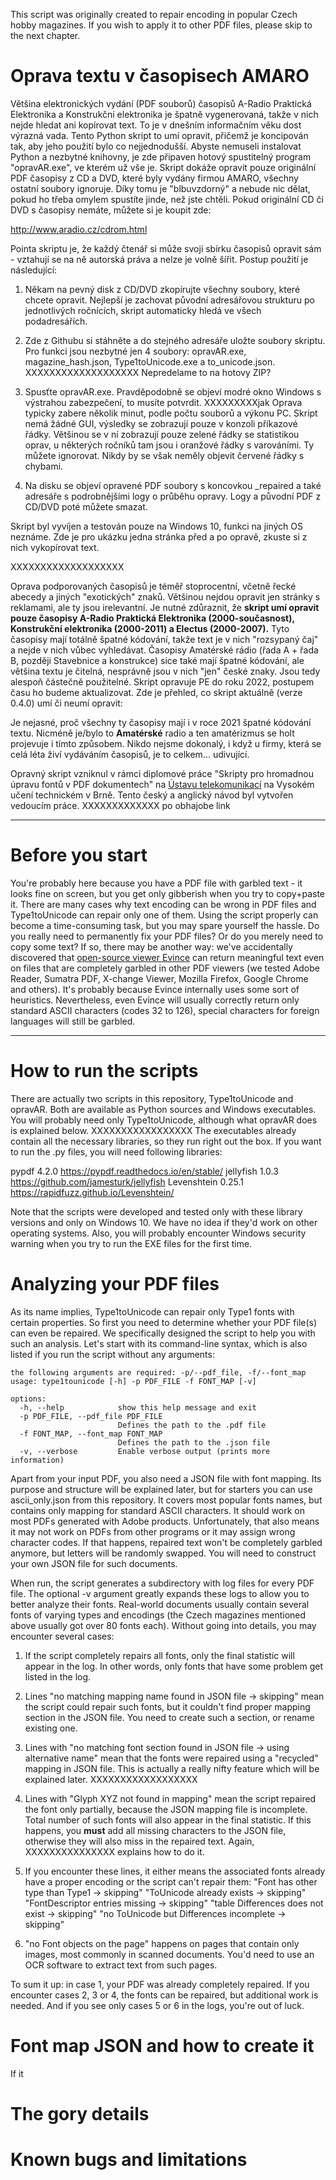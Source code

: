 This script was originally created to repair encoding in popular Czech hobby magazines. If you wish to apply it to other PDF files, please skip to the next chapter.

# Oprava textu v časopisech AMARO

Většina elektronických vydání (PDF souborů) časopisů A-Radio Praktická Elektronika a Konstrukční elektronika je špatně vygenerovaná, takže v nich nejde hledat ani kopírovat text. To je v dnešním informačním věku dost výrazná vada. Tento Python skript to umí opravit, přičemž je koncipován tak, aby jeho použití bylo co nejjednodušší. Abyste nemuseli instalovat Python a nezbytné knihovny, je zde připaven hotový spustitelný program "opravAR.exe", ve kterém už vše je. Skript dokáže opravit pouze originální PDF časopisy z CD a DVD, které byly vydány firmou AMARO, všechny ostatní soubory ignoruje. Díky tomu je "blbuvzdorný" a nebude nic dělat, pokud ho třeba omylem spustíte jinde, než jste chtěli. Pokud originální CD či DVD s časopisy nemáte, můžete si je koupit zde:

http://www.aradio.cz/cdrom.html

Pointa skriptu je, že každý čtenář si může svoji sbírku časopisů opravit sám - vztahují se na ně autorská práva a nelze je volně šířit. Postup použití je následující:

1. Někam na pevný disk z CD/DVD zkopírujte všechny soubory, které chcete opravit. Nejlepší je zachovat původní adresářovou strukturu po jednotlivých ročnících, skript automaticky hledá ve všech podadresářích.

2. Zde z Githubu si stáhněte a do stejného adresáře uložte soubory skriptu. Pro funkci jsou nezbytné jen 4 soubory: opravAR.exe, magazine_hash.json, Type1toUnicode.exe a to_unicode.json. XXXXXXXXXXXXXXXXXXX Nepredelame to na hotovy ZIP?

3. Spusťte opravAR.exe. Pravděpodobně se objeví modré okno Windows s výstrahou zabezpečení, to musíte potvrdit. XXXXXXXXXjak Oprava typicky zabere několik minut, podle počtu souborů a výkonu PC. Skript nemá žádné GUI, výsledky se zobrazují pouze v konzoli příkazové řádky. Většinou se v ní zobrazují pouze zelené řádky se statistikou oprav, u některých ročníků tam jsou i oranžové řádky s varováními. Ty můžete ignorovat. Nikdy by se však neměly objevit červené řádky s chybami.

4. Na disku se objeví opravené PDF soubory s koncovkou _repaired a také adresáře s podrobnějšími logy o průběhu opravy. Logy a původní PDF z CD/DVD poté můžete smazat.

Skript byl vyvíjen a testován pouze na Windows 10, funkci na jiných OS neznáme. Zde je pro ukázku jedna stránka před a po opravě, zkuste si z nich vykopírovat text.

XXXXXXXXXXXXXXXXXXX

Oprava podporovaných časopisů je téměř stoprocentní, včetně řecké abecedy a jiných "exotických" znaků. Většinou nejdou opravit jen stránky s reklamami, ale ty jsou irelevantní. Je nutné zdůraznit, že **skript umí opravit pouze časopisy A-Radio Praktická Elektronika (2000-současnost), Konstrukční elektronika (2000-2011) a Electus (2000-2007).** Tyto časopisy mají totálně špatné kódování, takže text je v nich "rozsypaný čaj" a nejde v nich vůbec vyhledávat. Časopisy Amatérské rádio (řada A + řada B, později Stavebnice a konstrukce) sice také mají špatné kódování, ale většina textu je čitelná, nesprávně jsou v nich "jen" české znaky. Jsou tedy alespoň částečně použitelné. Skript opravuje PE do roku 2022, postupem času ho budeme aktualizovat. Zde je přehled, co skript aktuálně (verze 0.4.0) umí či neumí opravit:



Je nejasné, proč všechny ty časopisy mají i v roce 2021 špatné kódování textu. Nicméně je/bylo to **Amatérské** radio a ten amatérizmus se holt projevuje i tímto způsobem. Nikdo nejsme dokonalý, i když u firmy, která se celá léta živí vydáváním časopisů, je to celkem... udivující.



Opravný skript vzniknul v rámci diplomové práce "Skripty pro hromadnou úpravu fontů v PDF dokumentech" na [Ústavu telekomunikací](https://www.utko.fekt.vut.cz/) na Vysokém učení technickém v Brně. Tento český a anglický návod byl vytvořen vedoucím práce. XXXXXXXXXXXXX po obhajobe link

---------------------------------------

 # Before you start

You're probably here because you have a PDF file with garbled text - it looks fine on screen, but you get only gibberish when you try to copy+paste it. There are many cases why text encoding can be wrong in PDF files and Type1toUnicode can repair only one of them. Using the script properly can become a time-consuming task, but you may spare yourself the hassle. Do you really need to permanently fix your PDF files? Or do you merely need to copy some text? If so, there may be another way: we've accidentally discovered that [open-source viewer Evince](https://wiki.gnome.org/Apps/Evince) can return meaningful text even on files that are completely garbled in other PDF viewers (we tested Adobe Reader, Sumatra PDF, X-change Viewer, Mozilla Firefox, Google Chrome and others). It's probably because Evince internally uses some sort of heuristics. Nevertheless, even Evince will usually correctly return only standard ASCII characters (codes 32 to 126), special characters for foreign languages will still be garbled.

---------------------------------------

# How to run the scripts

There are actually two scripts in this repository, Type1toUnicode and opravAR. Both are available as Python sources and Windows executables. You will probably need only Type1toUnicode, although what opravAR does is explained below. XXXXXXXXXXXXXXXXX The executables already contain all the necessary libraries, so they run right out the box. If you want to run the .py files, you will need following libraries:

pypdf					4.2.0			https://pypdf.readthedocs.io/en/stable/
jellyfish				1.0.3			https://github.com/jamesturk/jellyfish
Levenshtein		0.25.1		https://rapidfuzz.github.io/Levenshtein/

Note that the scripts were developed and tested only with these library versions and only on Windows 10. We have no idea if they'd work on other operating systems. Also, you will probably encounter Windows security warning when you try to run the EXE files for the first time.

# Analyzing your PDF files

As its name implies, Type1toUnicode can repair only Type1 fonts with certain properties. So first you need to determine whether your PDF file(s) can even be repaired. We specifically designed the script to help you with such an analysis. Let's start with its command-line syntax, which is also listed if you run the script without any arguments:

```
the following arguments are required: -p/--pdf_file, -f/--font_map
usage: type1tounicode [-h] -p PDF_FILE -f FONT_MAP [-v]

options:
  -h, --help            show this help message and exit
  -p PDF_FILE, --pdf_file PDF_FILE
                        Defines the path to the .pdf file
  -f FONT_MAP, --font_map FONT_MAP
                        Defines the path to the .json file
  -v, --verbose         Enable verbose output (prints more information)
```

Apart from your input PDF, you also need a JSON file with font mapping. Its purpose and structure will be explained later, but for starters you can use ascii_only.json from this repository. It covers most popular fonts names, but contains only mapping for standard ASCII characters. It should work on most PDFs generated with Adobe products. Unfortunately, that also means it may not work on PDFs from other programs or it may assign wrong character codes. If that happens, repaired text won't be completely garbled anymore, but letters will be randomly swapped. You will need to construct your own JSON file for such documents.

When run, the script generates a subdirectory with log files for every PDF file. The optional -v argument greatly expands these logs to allow you to better analyze their fonts. Real-world documents usually contain several fonts of varying types and encodings (the Czech magazines mentioned above usually got over 80 fonts each). Without going into details, you may encounter several cases:

1. If the script completely repairs all fonts, only the final statistic will appear in the log. In other words, only fonts that have some problem get listed in the log.

2. Lines "no matching mapping name found in JSON file -> skipping" mean the script could repair such fonts, but it couldn't find proper mapping section in the JSON file. You need to create such a section, or rename existing one.

3. Lines with "no matching font section found in JSON file -> using alternative name" mean that the fonts were repaired using a "recycled" mapping in JSON file. This is actually a really nifty feature which will be explained later. XXXXXXXXXXXXXXXXXX

4. Lines with "Glyph XYZ not found in mapping" mean the script repaired the font only partially, because the JSON mapping file is incomplete. Total number of such fonts will also appear in the final statistic. If this happens, you **must** add all missing characters to the JSON file, otherwise they will also miss in the repaired text. Again, XXXXXXXXXXXXXXX explains how to do it.

5.  If you encounter these lines, it either means the associated fonts already have a proper encoding or the script can't repair them:
"Font has other type than Type1 -> skipping"
"ToUnicode already exists -> skipping"
"FontDescriptor entries missing -> skipping"
"table Differences does not exist -> skipping"
"no ToUnicode but Differences incomplete  -> skipping"

6. "no Font objects on the page" happens on pages that contain only images, most commonly in scanned documents. You'd need to use an OCR software to extract text from such pages.

To sum it up: in case 1, your PDF was already completely repaired. If you encounter cases 2, 3 or 4, the fonts can be repaired, but additional work is needed. And if you see only cases 5 or 6 in the logs, you're out of luck.

# Font map JSON and how to create it

If it 


# The gory details

# Known bugs and limitations

